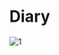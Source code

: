 # Diary
![1](https://user-images.githubusercontent.com/83705628/125195186-94d32b80-e28f-11eb-819f-858d3f43a73c.png)
